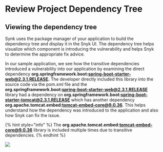 # Review Project Dependency Tree

## Viewing the dependency tree

Synk uses the package manager of your application to build the dependency tree and display it in the Snyk UI. The dependency tree helps visualize which component is introducing the vulnerability and helps Snyk to determine the appropriate fix advice.

In our sample application, we see how the transitive dependencies introduced a vulnerability into our application by examining the direct dependency **org.springframework.boot:spring-boot-starter-web@2.3.1.RELEASE.** The developer directly included this library into the source code via the pom.xml file and the **org.springframework.boot:spring-boot-starter-web@2.3.1.RELEASE** library had a dependency on **org.springframework.boot:spring-boot-starter-tomcat@2.3.1.RELEASE** which has another dependency **org.apache.tomcat.embed:tomcat-embed-core@9.0.36**. This helps understand how the dependency was introduced to the application and also how Snyk can fix the issue.

{% hint style="info" %}
The **org.apache.tomcat.embed:tomcat-embed-core@9.0.36** library is included multiple times due to transitive dependencies.
{% endhint %}

![](https://partner-workshop-assets.s3.us-east-2.amazonaws.com/screen-shot-2020-08-21-at-4.49.51-pm.png)
